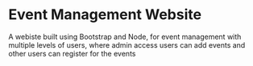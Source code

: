 # Event Management Website
A webiste built using Bootstrap and Node, for event management with multiple levels of users, where admin access users can add events and other users can register for the events
